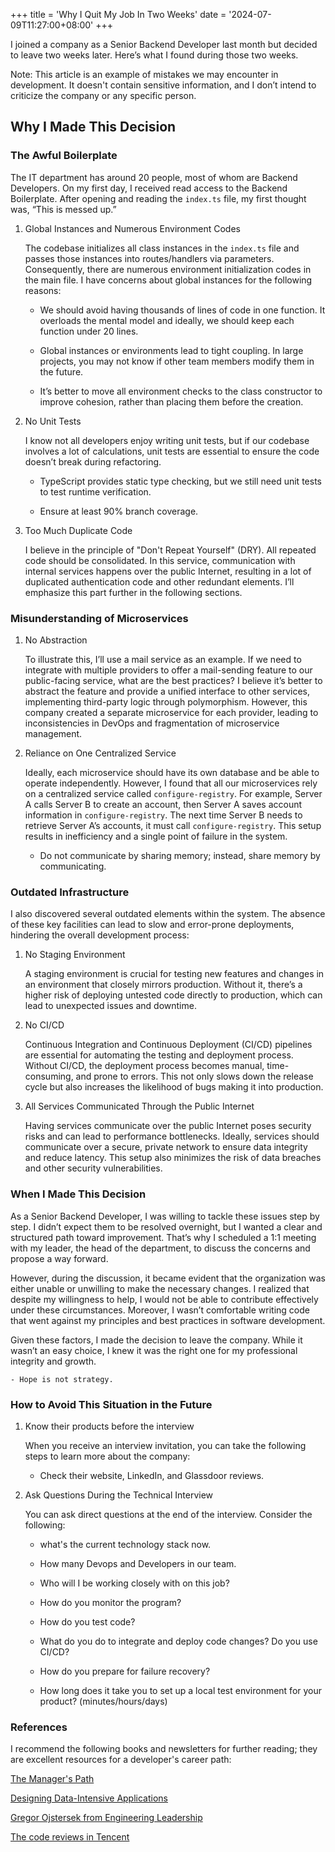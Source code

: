 +++
title = 'Why I Quit My Job In Two Weeks'
date = '2024-07-09T11:27:00+08:00'
+++

I joined a company as a Senior Backend Developer last month but decided to leave two weeks later. Here’s what I found during those two weeks.

Note: This article is an example of mistakes we may encounter in development. It doesn't contain sensitive information, and I don’t intend to criticize the company or any specific person.

## Why I Made This Decision

### The Awful Boilerplate

The IT department has around 20 people, most of whom are Backend Developers. On my first day, I received read access to the Backend Boilerplate. After opening and reading the `index.ts` file, my first thought was, “This is messed up.”

1. Global Instances and Numerous Environment Codes

    The codebase initializes all class instances in the `index.ts` file and passes those instances into routes/handlers via parameters. Consequently, there are numerous environment initialization codes in the main file. I have concerns about global instances for the following reasons:
    
    - We should avoid having thousands of lines of code in one function. It overloads the mental model and ideally, we should keep each function under 20 lines.

    - Global instances or environments lead to tight coupling. In large projects, you may not know if other team members modify them in the future.

    - It’s better to move all environment checks to the class constructor to improve cohesion, rather than placing them before the creation.

2. No Unit Tests

    I know not all developers enjoy writing unit tests, but if our codebase involves a lot of calculations, unit tests are essential to ensure the code doesn’t break during refactoring.

    - TypeScript provides static type checking, but we still need unit tests to test runtime verification.

    - Ensure at least 90% branch coverage.

3. Too Much Duplicate Code

    I believe in the principle of "Don't Repeat Yourself" (DRY). All repeated code should be consolidated. In this service, communication with internal services happens over the public Internet, resulting in a lot of duplicated authentication code and other redundant elements. I’ll emphasize this part further in the following sections.

### Misunderstanding of Microservices

1. No Abstraction

    To illustrate this, I’ll use a mail service as an example. If we need to integrate with multiple providers to offer a mail-sending feature to our public-facing service, what are the best practices? I believe it’s better to abstract the feature and provide a unified interface to other services, implementing third-party logic through polymorphism. However, this company created a separate microservice for each provider, leading to inconsistencies in DevOps and fragmentation of microservice management.

2. Reliance on One Centralized Service

    Ideally, each microservice should have its own database and be able to operate independently. However, I found that all our microservices rely on a centralized service called `configure-registry`. For example, Server A calls Server B to create an account, then Server A saves account information in `configure-registry`. The next time Server B needs to retrieve Server A’s accounts, it must call `configure-registry`. This setup results in inefficiency and a single point of failure in the system.
    
    - Do not communicate by sharing memory; instead, share memory by communicating.
    

### Outdated Infrastructure

I also discovered several outdated elements within the system. The absence of these key facilities can lead to slow and error-prone deployments, hindering the overall development process:

1. No Staging Environment

    A staging environment is crucial for testing new features and changes in an environment that closely mirrors production. Without it, there’s a higher risk of deploying untested code directly to production, which can lead to unexpected issues and downtime.

2. No CI/CD

    Continuous Integration and Continuous Deployment (CI/CD) pipelines are essential for automating the testing and deployment process. Without CI/CD, the deployment process becomes manual, time-consuming, and prone to errors. This not only slows down the release cycle but also increases the likelihood of bugs making it into production.

3. All Services Communicated Through the Public Internet

    Having services communicate over the public Internet poses security risks and can lead to performance bottlenecks. Ideally, services should communicate over a secure, private network to ensure data integrity and reduce latency. This setup also minimizes the risk of data breaches and other security vulnerabilities.


### When I Made This Decision

As a Senior Backend Developer, I was willing to tackle these issues step by step. I didn’t expect them to be resolved overnight, but I wanted a clear and structured path toward improvement. That’s why I scheduled a 1:1 meeting with my leader, the head of the department, to discuss the concerns and propose a way forward.

However, during the discussion, it became evident that the organization was either unable or unwilling to make the necessary changes. I realized that despite my willingness to help, I would not be able to contribute effectively under these circumstances. Moreover, I wasn’t comfortable writing code that went against my principles and best practices in software development.

Given these factors, I made the decision to leave the company. While it wasn’t an easy choice, I knew it was the right one for my professional integrity and growth.

    - Hope is not strategy.

### How to Avoid This Situation in the Future

1. Know their products before the interview

    When you receive an interview invitation, you can take the following steps to learn more about the company:

    - Check their website, LinkedIn, and Glassdoor reviews.

2. Ask Questions During the Technical Interview

    You can ask direct questions at the end of the interview. Consider the following:

    - what's the current technology stack now.

    - How many Devops and Developers in our team.

    - Who will I be working closely with on this job?

    - How do you monitor the program?

    - How do you test code?

    - What do you do to integrate and deploy code changes? Do you use CI/CD?

    - How do you prepare for failure recovery?

    - How long does it take you to set up a local test environment for your product? (minutes/hours/days)


### References

I recommend the following books and newsletters for further reading; they are excellent resources for a developer's career path:

[The Manager's Path](https://www.amazon.com/Managers-Path-Leaders-Navigating-Growth/dp/1491973897)

[Designing Data-Intensive Applications](https://www.google.com/url?sa=t&source=web&rct=j&opi=89978449&url=https://www.amazon.sg/Designing-Data-Intensive-Applications-Reliable-Maintainable/dp/1449373321&ved=2ahUKEwjQ0K_OlueHAxXS2TgGHVtuAckQFnoECEoQAQ&usg=AOvVaw2Nlv8AuOaaLLgtnXpWAFow)

[Gregor Ojstersek from Engineering Leadership](https://newsletter.eng-leadership.com)

[The code reviews in Tencent](https://mp.weixin.qq.com/s?__biz=MzI2NDU4OTExOQ==&mid=2247660387&idx=1&sn=2b507fa0375b8f4fc5c015ac4e4f3fdd)